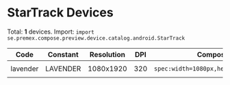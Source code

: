 # StarTrack Devices

Total: **1** devices. Import: `import se.premex.compose.preview.device.catalog.android.StarTrack`

| Code | Constant | Resolution | DPI | Compose Spec | Preview Usage |
|------|----------|------------|-----|-------------|---------------|
| lavender | LAVENDER | 1080x1920 | 320 | `spec:width=1080px,height=1920px,dpi=320` | `@Preview(device = StarTrack.LAVENDER)` |

<!-- Generated automatically. Do not edit manually. -->
